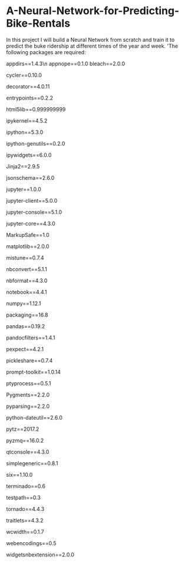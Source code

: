 # A-Neural-Network-for-Predicting-Bike-Rentals
In this project I will build a Neural Network from scratch and train it to predict the buke ridership at different times of the year and week. 
'The following packages are required: 

appdirs==1.4.3\n
appnope==0.1.0
bleach==2.0.0

cycler==0.10.0

decorator==4.0.11

entrypoints==0.2.2

html5lib==0.999999999

ipykernel==4.5.2

ipython==5.3.0

ipython-genutils==0.2.0

ipywidgets==6.0.0

Jinja2==2.9.5

jsonschema==2.6.0

jupyter==1.0.0

jupyter-client==5.0.0

jupyter-console==5.1.0

jupyter-core==4.3.0

MarkupSafe==1.0

matplotlib==2.0.0

mistune==0.7.4

nbconvert==5.1.1

nbformat==4.3.0

notebook==4.4.1

numpy==1.12.1

packaging==16.8

pandas==0.19.2

pandocfilters==1.4.1

pexpect==4.2.1

pickleshare==0.7.4

prompt-toolkit==1.0.14

ptyprocess==0.5.1

Pygments==2.2.0

pyparsing==2.2.0

python-dateutil==2.6.0

pytz==2017.2

pyzmq==16.0.2

qtconsole==4.3.0

simplegeneric==0.8.1

six==1.10.0

terminado==0.6

testpath==0.3

tornado==4.4.3

traitlets==4.3.2

wcwidth==0.1.7

webencodings==0.5

widgetsnbextension==2.0.0
